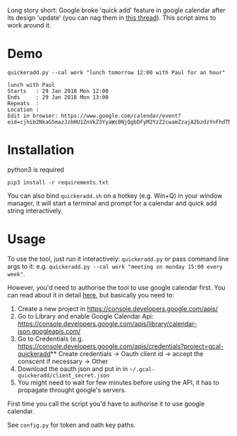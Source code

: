 Long story short: Google broke 'quick add' feature in google calendar after its design 'update' (you can nag them in [this thread](https://productforums.google.com/forum/#!msg/calendar/CIwo3Ch-aTk/5TEmUvoSAwAJ)). This script aims to work around it.

# Demo
`quickeradd.py --cal work "lunch tomorrow 12:00 with Paul for an hour"`

    lunch with Paul
    Starts   : 29 Jan 2018 Mon 12:00
    Ends     : 29 Jan 2018 Mon 13:00
    Repeats  : 
    Location : 
    Edit in browser: https://www.google.com/calendar/event?eid=cjhib2NkaG5mazJzbHU1ZnVkZ3YyaWc0NjQgbDFyM2YzZ2cwamZzajA2bzdzYnFhdTNhbThAZw

# Installation
python3 is required
    
    pip3 install -r requirements.txt

You can also bind `quickeradd.sh` on a hotkey (e.g. Win+Q) in your window manager, it will start a terminal and prompt for a calendar and quick add string interactively.

# Usage
To use the tool, just run it interactively: `quickeradd.py` or pass command line args to it: e.g. `quickeradd.py --cal work "meeting on monday 15:00 every week"`.

However, you'd need to authorise the tool to use google calendar first. You can read about it in detail [here](https://developers.google.com/api-client-library/python/start/get_started), but basically you need to:

1. Create a new project in https://console.developers.google.com/apis/
2. Go to Library and enable Google Calendar Api: https://console.developers.google.com/apis/library/calendar-json.googleapis.com/
3. Go to Credentials (e.g. https://console.developers.google.com/apis/credentials?project=gcal-quickeradd**
Create credentials -> Oauth client id -> accept the conscent if necessary -> Other
4. Download the oauth json and put in in `~/.gcal-quickeradd/client_secret.json`
5. You might need to wait for few minutes before using the API, it has to propagate throught google's servers.

First time you call the script you'd have to authorise it to use google calendar.

See `config.py` for token and oath key paths.
